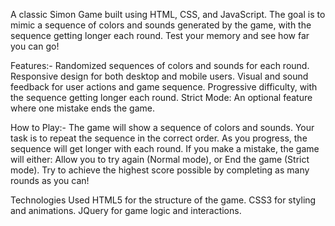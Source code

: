 A classic Simon Game built using HTML, CSS, and JavaScript. The goal is to mimic a sequence of colors and sounds generated by the game, with the sequence getting longer each round. Test your memory and see how far you can go!

Features:-
Randomized sequences of colors and sounds for each round.
Responsive design for both desktop and mobile users.
Visual and sound feedback for user actions and game sequence.
Progressive difficulty, with the sequence getting longer each round.
Strict Mode: An optional feature where one mistake ends the game.

How to Play:-
The game will show a sequence of colors and sounds. Your task is to repeat the sequence in the correct order.
As you progress, the sequence will get longer with each round.
If you make a mistake, the game will either:
Allow you to try again (Normal mode), or
End the game (Strict mode).
Try to achieve the highest score possible by completing as many rounds as you can!

Technologies Used
HTML5 for the structure of the game.
CSS3 for styling and animations.
JQuery for game logic and interactions.

